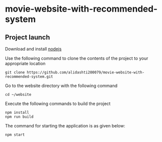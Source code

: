 # movie-website-with-recommended-system

## Project launch

Download and install [nodejs](https://nodejs.org/dist/v18.17.0/node-v18.17.0-x64.msi)

Use the following command to clone the contents of the project to your appropriate location
```
git clone https://github.com/alidashti200079/movie-website-with-recommended-system.git
```

Go to the website directory with the following command
```
cd ~/website
```

Execute the following commands to build the project
```
npm install
npm run build
```

The command for starting the application  is as given below:
```
npm start
```
